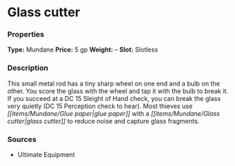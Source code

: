 ﻿---
Title: "Glass cutter"
Type: "Mundane"
Price: "5 gp"
Weight: "–"
Slot: "Slotless"
Description: |
  "This small metal rod has a tiny sharp wheel on one end and a bulb on the other. You score the glass with the wheel and tap it with the bulb to break it. If you succeed at a DC 15 Sleight of Hand check, you can break the glass very quietly (DC 15 Perception check to hear). Most thieves use glue paper with a glass cutter to reduce noise and capture glass fragments."
Sources: "['Ultimate Equipment']"
---

# Glass cutter

### Properties

**Type:** Mundane **Price:** 5 gp **Weight:** – **Slot:** Slotless

### Description

This small metal rod has a tiny sharp wheel on one end and a bulb on the other. You score the glass with the wheel and tap it with the bulb to break it. If you succeed at a DC 15 Sleight of Hand check, you can break the glass very quietly (DC 15 Perception check to hear). Most thieves use _[[items/Mundane/Glue paper|glue paper]]_ with a _[[items/Mundane/Glass cutter|glass cutter]]_ to reduce noise and capture glass fragments.

### Sources

* Ultimate Equipment